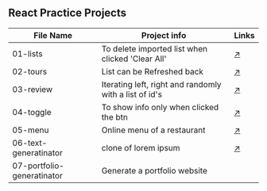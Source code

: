 ## React Practice Projects

File Name  | Project info  | Links
------------- | ------------- | -------------
01-lists  | To delete imported list when clicked 'Clear All'  |  [↗](https://ib0d8.csb.app/)
02-tours  | List can be Refreshed back  |  [↗](https://g80lg.csb.app/)
03-review | Iterating left, right and randomly with a list of id's  |  [↗](https://8c0e7.csb.app/)
04-toggle | To show info only when clicked the btn  |  [↗](https://mmek2.csb.app/)
05-menu   | Online menu of a restaurant  |  [↗](https://xkee7.csb.app/)
06-text-generatinator | clone of lorem ipsum  |  [↗](https://text-generatinator-hirva.netlify.app/)
07-portfolio-generatinator  |  Generate a portfolio website  | 